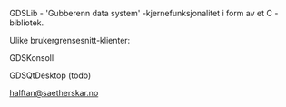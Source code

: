 
GDSLib - 'Gubberenn data system' -kjernefunksjonalitet i form av et  C -bibliotek.

Ulike brukergrensesnitt-klienter:

GDSKonsoll

GDSQtDesktop (todo)

halftan@saetherskar.no

